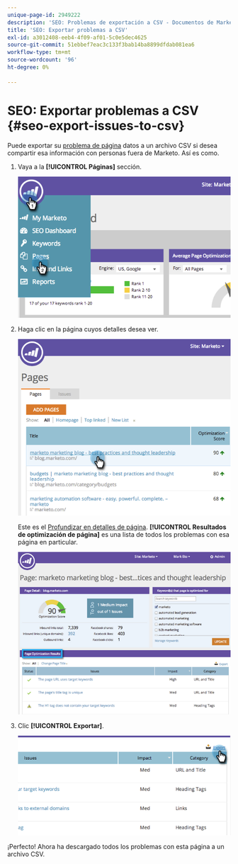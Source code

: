 ```yaml
---
unique-page-id: 2949222
description: 'SEO: Problemas de exportación a CSV - Documentos de Marketo: documentación del producto'
title: 'SEO: Exportar problemas a CSV'
exl-id: a3012408-eeb4-4f09-af01-5c0e5dec4625
source-git-commit: 51ebbef7eac3c133f3bab14ba8899dfdab081ea6
workflow-type: tm+mt
source-wordcount: '96'
ht-degree: 0%

---
```


# SEO: Exportar problemas a CSV {#seo-export-issues-to-csv}

Puede exportar su [problema de página](/help/marketo/product-docs/additional-apps/seo/pages/seo-understanding-pages.md) datos a un archivo CSV si desea compartir esa información con personas fuera de Marketo. Así es como.

1. Vaya a la **[!UICONTROL Páginas]** sección.

   ![](assets/image2014-9-18-13-3a16-3a5.png)

1. Haga clic en la página cuyos detalles desea ver.

   ![](assets/image2014-9-18-13-3a16-3a8.png)

   Este es el [Profundizar en detalles de página](/help/marketo/product-docs/additional-apps/seo/pages/seo-using-the-page-detail-drill-down.md). **[!UICONTROL Resultados de optimización de página]** es una lista de todos los problemas con esa página en particular.

   ![](assets/image2014-9-18-13-3a16-3a12.png)

1. Clic **[!UICONTROL Exportar]**.

   ![](assets/image2014-9-18-13-3a16-3a39.png)

¡Perfecto! Ahora ha descargado todos los problemas con esta página a un archivo CSV.
